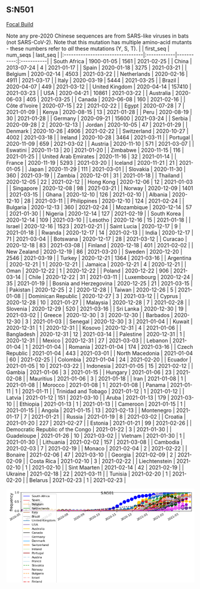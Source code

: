 

## S:N501
[Focal Build](https://nextstrain.org/groups/neherlab/ncov/S.N501)

Note any pre-2020 Chinese sequences are from SARS-like viruses in bats (not SARS-CoV-2).
Note that this mutation has multiple amino-acid mutants - these numbers refer to _all_ these mutations (Y, S, T).
|                                  | first_seq   |   num_seqs | last_seq   |
|:---------------------------------|:------------|-----------:|:-----------|
| South Africa                     | 1900-01-05  |       1561 | 2021-02-25 |
| China                            | 2013-07-24  |          4 | 2021-01-17 |
| Spain                            | 2020-01-18  |       3275 | 2021-03-21 |
| Belgium                          | 2020-02-14  |       4503 | 2021-03-22 |
| Netherlands                      | 2020-02-16  |       4911 | 2021-03-17 |
| Italy                            | 2020-03-19  |       5444 | 2021-03-25 |
| Brazil                           | 2020-04-07  |        449 | 2021-03-12 |
| United Kingdom                   | 2020-04-14  |     157410 | 2021-03-23 |
| USA                              | 2020-04-21  |      10861 | 2021-03-22 |
| Australia                        | 2020-06-03  |        405 | 2021-03-25 |
| Canada                           | 2020-06-08  |        160 | 2021-02-16 |
| Côte d'Ivoire                    | 2020-07-15  |         22 | 2021-02-22 |
| Egypt                            | 2020-07-28  |          7 | 2021-01-09 |
| Kenya                            | 2020-08-15  |         13 | 2021-01-28 |
| Peru                             | 2020-08-19  |         30 | 2021-01-28 |
| Germany                          | 2020-09-21  |      15600 | 2021-03-24 |
| Serbia                           | 2020-09-28  |          2 | 2020-12-13 |
| Jordan                           | 2020-10-05  |         47 | 2021-01-29 |
| Denmark                          | 2020-10-26  |       4906 | 2021-02-22 |
| Switzerland                      | 2020-10-27  |       4002 | 2021-03-18 |
| Ireland                          | 2020-10-28  |       3464 | 2021-03-11 |
| Portugal                         | 2020-11-09  |        659 | 2021-03-02 |
| Austria                          | 2020-11-10  |        571 | 2021-03-07 |
| Eswatini                         | 2020-11-13  |         20 | 2021-01-20 |
| Zimbabwe                         | 2020-11-15  |        116 | 2021-01-25 |
| United Arab Emirates             | 2020-11-16  |         32 | 2021-01-14 |
| France                           | 2020-11-19  |       5293 | 2021-03-20 |
| Iceland                          | 2020-11-21  |         21 | 2021-01-05 |
| Japan                            | 2020-11-29  |        111 | 2021-03-01 |
| Slovakia                         | 2020-11-30  |        360 | 2021-03-19 |
| Zambia                           | 2020-12-01  |         31 | 2021-01-18 |
| Thailand                         | 2020-12-05  |         22 | 2021-02-12 |
| Hong Kong                        | 2020-12-06  |         12 | 2021-01-03 |
| Singapore                        | 2020-12-08  |         98 | 2021-03-21 |
| Norway                           | 2020-12-09  |       1401 | 2021-03-15 |
| Ghana                            | 2020-12-10  |        126 | 2021-02-10 |
| Albania                          | 2020-12-10  |         28 | 2021-03-11 |
| Philippines                      | 2020-12-10  |        124 | 2021-02-24 |
| Bulgaria                         | 2020-12-13  |        360 | 2021-02-24 |
| Mozambique                       | 2020-12-14  |         57 | 2021-01-30 |
| Nigeria                          | 2020-12-14  |        127 | 2021-02-19 |
| South Korea                      | 2020-12-14  |        109 | 2021-03-10 |
| Lesotho                          | 2020-12-16  |         15 | 2021-01-18 |
| Israel                           | 2020-12-16  |       1523 | 2021-02-21 |
| Saint Lucia                      | 2020-12-17  |          9 | 2021-01-18 |
| Rwanda                           | 2020-12-17  |         14 | 2021-02-13 |
| India                            | 2020-12-17  |         71 | 2021-03-04 |
| Botswana                         | 2020-12-17  |         28 | 2021-03-12 |
| Curacao                          | 2020-12-18  |         83 | 2021-03-08 |
| Finland                          | 2020-12-18  |        401 | 2021-02-02 |
| New Zealand                      | 2020-12-19  |         86 | 2021-03-20 |
| Sweden                           | 2020-12-20  |       2546 | 2021-03-19 |
| Turkey                           | 2020-12-21  |       1364 | 2021-03-16 |
| Argentina                        | 2020-12-21  |          1 | 2020-12-21 |
| Jamaica                          | 2020-12-21  |          4 | 2020-12-21 |
| Oman                             | 2020-12-22  |          1 | 2020-12-22 |
| Poland                           | 2020-12-22  |        906 | 2021-03-14 |
| Chile                            | 2020-12-22  |         31 | 2021-03-11 |
| Luxembourg                       | 2020-12-24  |         35 | 2021-01-19 |
| Bosnia and Herzegovina           | 2020-12-25  |         21 | 2021-03-15 |
| Pakistan                         | 2020-12-25  |          2 | 2020-12-28 |
| Taiwan                           | 2020-12-26  |          5 | 2021-01-08 |
| Dominican Republic               | 2020-12-27  |          3 | 2021-03-12 |
| Cyprus                           | 2020-12-28  |         10 | 2021-01-27 |
| Malaysia                         | 2020-12-28  |          7 | 2021-02-28 |
| Slovenia                         | 2020-12-29  |        520 | 2021-03-16 |
| Sri Lanka                        | 2020-12-30  |         19 | 2021-03-02 |
| Greece                           | 2020-12-30  |          3 | 2020-12-30 |
| Barbados                         | 2020-12-30  |          3 | 2021-01-03 |
| Senegal                          | 2020-12-30  |          3 | 2021-01-04 |
| Kuwait                           | 2020-12-31  |          1 | 2020-12-31 |
| Kosovo                           | 2020-12-31  |          4 | 2021-01-06 |
| Bangladesh                       | 2020-12-31  |         12 | 2021-03-14 |
| Palestine                        | 2020-12-31  |          1 | 2020-12-31 |
| Mexico                           | 2020-12-31  |         27 | 2021-03-03 |
| Lebanon                          | 2021-01-04  |          1 | 2021-01-04 |
| Romania                          | 2021-01-04  |        174 | 2021-03-16 |
| Czech Republic                   | 2021-01-04  |        443 | 2021-03-01 |
| North Macedonia                  | 2021-01-04  |         60 | 2021-02-25 |
| Colombia                         | 2021-01-04  |         24 | 2021-02-20 |
| Ecuador                          | 2021-01-05  |         10 | 2021-03-22 |
| Indonesia                        | 2021-01-05  |         15 | 2021-02-12 |
| Gambia                           | 2021-01-06  |          3 | 2021-01-15 |
| Hungary                          | 2021-01-06  |         23 | 2021-02-08 |
| Mauritius                        | 2021-01-06  |          3 | 2021-01-18 |
| Iran                             | 2021-01-08  |          1 | 2021-01-08 |
| Morocco                          | 2021-01-08  |          1 | 2021-01-08 |
| Panama                           | 2021-01-11  |          1 | 2021-01-11 |
| Trinidad and Tobago              | 2021-01-12  |          1 | 2021-01-12 |
| Latvia                           | 2021-01-12  |        151 | 2021-03-10 |
| Aruba                            | 2021-01-13  |        179 | 2021-03-10 |
| Ethiopia                         | 2021-01-13  |          1 | 2021-01-13 |
| Cameroon                         | 2021-01-15  |          1 | 2021-01-15 |
| Angola                           | 2021-01-15  |         13 | 2021-02-13 |
| Montenegro                       | 2021-01-17  |          7 | 2021-01-21 |
| Russia                           | 2021-01-19  |          8 | 2021-03-02 |
| Croatia                          | 2021-01-20  |        227 | 2021-02-27 |
| Estonia                          | 2021-01-21  |         99 | 2021-02-26 |
| Democratic Republic of the Congo | 2021-01-22  |          3 | 2021-01-30 |
| Guadeloupe                       | 2021-01-26  |         10 | 2021-03-02 |
| Vietnam                          | 2021-01-30  |          1 | 2021-01-30 |
| Lithuania                        | 2021-02-02  |        157 | 2021-03-08 |
| Cambodia                         | 2021-02-03  |          7 | 2021-02-19 |
| Monaco                           | 2021-02-04  |          2 | 2021-02-22 |
| Bonaire                          | 2021-02-06  |         47 | 2021-03-10 |
| Georgia                          | 2021-02-09  |          2 | 2021-02-09 |
| Costa Rica                       | 2021-02-10  |          3 | 2021-02-22 |
| Liechtenstein                    | 2021-02-10  |          1 | 2021-02-10 |
| Sint Maarten                     | 2021-02-14  |         42 | 2021-02-19 |
| Ukraine                          | 2021-02-18  |         22 | 2021-03-11 |
| Tunisia                          | 2021-02-20  |          1 | 2021-02-20 |
| Belarus                          | 2021-02-23  |          1 | 2021-02-23 |

![Overall trends S.N501](/overall_trends_figures/overall_trends_S.N501.png)